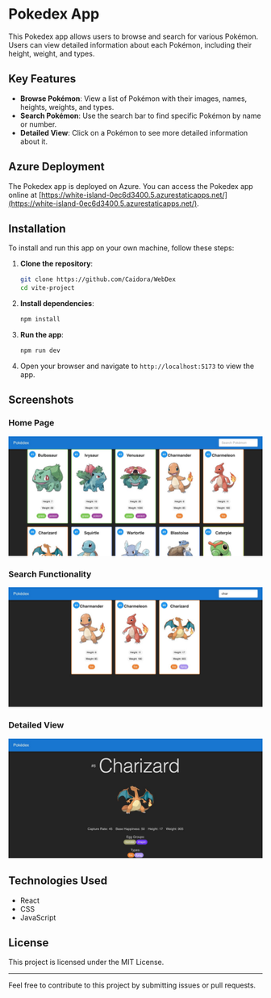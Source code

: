 # Pokedex App

This Pokedex app allows users to browse and search for various Pokémon. Users can view detailed information about each Pokémon, including their height, weight, and types.

## Key Features

- **Browse Pokémon**: View a list of Pokémon with their images, names, heights, weights, and types.
- **Search Pokémon**: Use the search bar to find specific Pokémon by name or number.
- **Detailed View**: Click on a Pokémon to see more detailed information about it.

## Azure Deployment

The Pokedex app is deployed on Azure. You can access the Pokedex app online at [https://white-island-0ec6d3400.5.azurestaticapps.net/](https://white-island-0ec6d3400.5.azurestaticapps.net/).
## Installation

To install and run this app on your own machine, follow these steps:

1. **Clone the repository**:
    ```sh
    git clone https://github.com/Caidora/WebDex
    cd vite-project
    ```

2. **Install dependencies**:
    ```sh
    npm install
    ```

3. **Run the app**:
    ```sh
    npm run dev
    ```

4. Open your browser and navigate to `http://localhost:5173` to view the app.

## Screenshots

### Home Page
![Home Page](homepage-screenshot.png)

### Search Functionality
![Search Functionality](search-screenshot.png)

### Detailed View
![Detailed View](detailedview-screenshot.png)

## Technologies Used

- React
- CSS
- JavaScript

## License

This project is licensed under the MIT License.

---

Feel free to contribute to this project by submitting issues or pull requests.
